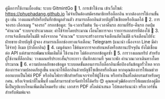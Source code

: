 คู่มือการใช้งานเบื้องต้น: ระบบ GitmintGo
🔹 1. การเข้าใช้งาน
เข้าเว็บไซต์: https://phuphadang.github.io
ไม่จำเป็นต้องสมัครสมาชิกหรือล็อกอิน
หากต้องการใช้งานขั้นสูง เช่น วางแผนทริปหรือบันทึกข้อมูลส่วนตัว สามารถล็อกอินด้วยบัญชีโซเชียลหรืออีเมลได้
🔹 2. การจองรถ
เลือกเมนู “จองรถ”
กรอกข้อมูล:
วัน-เวลาเริ่มต้น
วัน-เวลาคืนรถ
สถานที่รับ-คืนรถ
กดปุ่ม “คำนวณ”
ระบบจะประมวลผล:
ค่าใช้จ่ายโดยประมาณ
เงื่อนไขการจอง
รายการเอกสารที่ต้องใช้
🔹 3. การแจ้งเตือนอัตโนมัติ
หลังจากกด “คำนวณ” ระบบจะสร้างการแจ้งเตือนอัตโนมัติ
แจ้งเตือนไปยัง:
ฝ่ายขาย
ฝ่ายบัญชี
ผู้จอง
สามารถเลือกช่องทางแจ้งเตือน:
Telegram (แนะนำ เนื่องจาก Line มีค่าใช้จ่าย)
อีเมล (ถ้าล็อกอิน)
🔹 4. เมนูค้นหา
ใช้ค้นหาการจองย้อนหลังหรือสถานะปัจจุบัน
ยังไม่เชื่อมต่อ API แต่สามารถพัฒนาเพิ่มเติมได้
ใช้งานง่าย ไม่ต้องกรอกข้อมูลซ้ำ
🔹 5. การวางแผนทริป
สำหรับผู้ใช้งานที่ล็อกอิน:
วางแผนทริประยะสั้น/ระยะยาว
บันทึกสถานที่ จุดแวะพัก
คำนวณเวลาเดินทางโดยประมาณ
🔹 6. ความปลอดภัยของข้อมูล
ระบบลดขั้นตอนการเก็บล็อกอินเพื่อป้องกันข้อมูลรั่วไหล
หากต้องการความปลอดภัยสูงขึ้น แนะนำให้ล็อกอินด้วยบัญชีโซเชียลหรืออีเมล
หากคุณต้องการให้ผมช่วยออกแบบเป็นไฟล์ PDF หรืออินโฟกราฟิกสำหรับแจกจ่ายให้ผู้ใช้งาน หรือทำเป็นสไลด์อบรมสำหรับครู กศน. หรือเจ้าหน้าที่ในพื้นที่ ผมก็สามารถช่วยจัดทำให้ได้ครับ 😊
คุณพงศ์วุฒิต้องการให้ผมแปลงคู่มือนี้เป็นรูปแบบไหนเพิ่มเติมไหมครับ เช่น:
เอกสาร PDF
สไลด์นำเสนอ
โปสเตอร์แนะนำ
หรือเวอร์ชันสำหรับพิมพ์แจก
